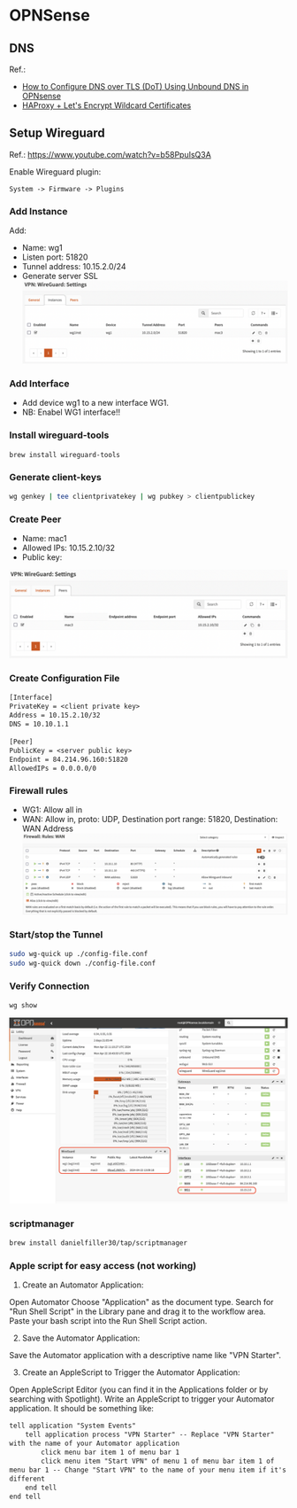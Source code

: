 # OPNSense

## DNS
Ref.: 
* [How to Configure DNS over TLS (DoT) Using Unbound DNS in OPNsense](https://homenetworkguy.com/how-to/configure-dns-over-tls-unbound-opnsense/)
* [HAProxy + Let's Encrypt Wildcard Certificates](https://forum.opnsense.org/index.php?topic=23339.0)

## Setup Wireguard
Ref.: https://www.youtube.com/watch?v=b58PpuIsQ3A

Enable Wireguard plugin:
```
System -> Firmware -> Plugins 
```

### Add Instance
Add:
* Name: wg1
* Listen port: 51820
* Tunnel address: 10.15.2.0/24
* Generate server SSL
![wireguard-instances](wireguard-instances.png)

### Add Interface
* Add device wg1 to a new interface WG1.
* NB: Enabel WG1 interface!!

### Install wireguard-tools
```
brew install wireguard-tools
```

### Generate client-keys
```sh
wg genkey | tee clientprivatekey | wg pubkey > clientpublickey
```

### Create Peer
* Name: mac1
* Allowed IPs: 10.15.2.10/32
* Public key: <client public key>

![wireguard-peers](wireguard-peers.png)

### Create Configuration File
```
[Interface]
PrivateKey = <client private key>
Address = 10.15.2.10/32
DNS = 10.10.1.1

[Peer]
PublicKey = <server public key>
Endpoint = 84.214.96.160:51820
AllowedIPs = 0.0.0.0/0
```

### Firewall rules
* WG1: Allow all in
* WAN: Allow in, proto: UDP, Destination port range: 51820, Destination: WAN Address
![wireguard-fw-rules](wireguard-fw-rules.png)

### Start/stop the Tunnel
```sh
sudo wg-quick up ./config-file.conf
sudo wg-quick down ./config-file.conf
```

### Verify Connection
```sh
wg show
```
![opnsense-wireguard-dash](opnsense-wireguard-dash.png)

### scriptmanager
```sh
brew install danielfiller30/tap/scriptmanager
```

### Apple script for easy access (not working)
1. Create an Automator Application:

Open Automator
Choose "Application" as the document type.
Search for "Run Shell Script" in the Library pane and drag it to the workflow area.
Paste your bash script into the Run Shell Script action.

2. Save the Automator Application:

Save the Automator application with a descriptive name like "VPN Starter".

3. Create an AppleScript to Trigger the Automator Application:

Open AppleScript Editor (you can find it in the Applications folder or by searching with Spotlight).
Write an AppleScript to trigger your Automator application. It should be something like:
```
tell application "System Events"
    tell application process "VPN Starter" -- Replace "VPN Starter" with the name of your Automator application
        click menu bar item 1 of menu bar 1
        click menu item "Start VPN" of menu 1 of menu bar item 1 of menu bar 1 -- Change "Start VPN" to the name of your menu item if it's different
    end tell
end tell
```

